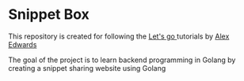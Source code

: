 # Snippet Box
This repository is created for following the [Let's go ](https://lets-go.alexedwards.net/)
tutorials by [Alex Edwards](https://www.alexedwards.net/)

The goal of the project is to learn backend programming in Golang by creating
a snippet sharing website using Golang
